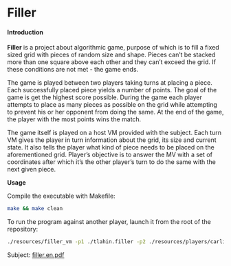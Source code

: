 # Filler

#### **Introduction**

**Filler** is a project about algorithmic game, purpose of which is to fill a fixed sized grid with pieces of random size and shape. Pieces can’t be stacked more than one square above each other and they can’t exceed the grid. If these conditions are not met - the game ends.

The game is played between two players taking turns at placing a piece. Each successfully placed piece yields a number of points. The goal of the game is get the highest score possible. During the game each player attempts to place as many pieces as possible on the grid while attempting to prevent his or her opponent from doing the same. At the end of the game, the player with the most points wins the match.

The game itself is played on a host VM provided with the subject. Each turn VM gives the player in turn information about the grid, its size and current state. It also tells the player what kind of piece needs to be placed on the aforementioned grid. Player’s objective is to answer the MV with a set of coordinates after which it’s the other player’s turn to do the same with the next given piece.

**Usage**

Compile the executable with Makefile:

```bash
make && make clean
```

To run the program against another player, launch it from the root of the repository:

```bash
./resources/filler_vm -p1 ./tlahin.filler -p2 ./resources/players/carli.filler -f ./resources/maps/map02
```

Subject: [filler.en.pdf](https://cdn.intra.42.fr/pdf/pdf/6630/filler.en.pdf)
